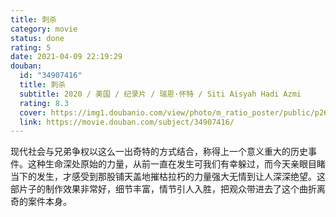 ```yaml
---
title: 刺杀
category: movie
status: done
rating: 5
date: 2021-04-09 22:19:29
douban:
  id: "34907416"
  title: 刺杀
  subtitle: 2020 / 美国 / 纪录片 / 瑞恩·怀特 / Siti Aisyah Hadi Azmi
  rating: 8.3
  cover: https://img1.doubanio.com/view/photo/m_ratio_poster/public/p2623760619.jpg
  link: https://movie.douban.com/subject/34907416/
---
```


现代社会与兄弟争权以这么一出奇特的方式结合，称得上一个意义重大的历史事件。这种生命深处原始的力量，从前一直在发生可我们有幸躲过，而今天亲眼目睹当下的发生，才感受到那股铺天盖地摧枯拉朽的力量强大无情到让人深深绝望。这部片子的制作效果非常好，细节丰富，情节引人入胜，把观众带进去了这个曲折离奇的案件本身。
